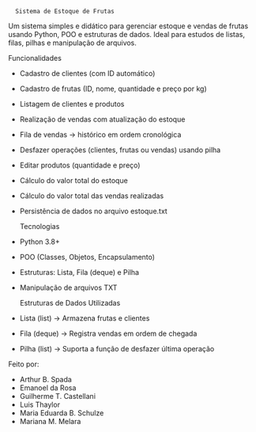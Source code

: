 
      Sistema de Estoque de Frutas
  
  
  Um sistema simples e didático para gerenciar estoque e vendas de frutas usando Python, POO e estruturas de dados.
Ideal para estudos de listas, filas, pilhas e manipulação de arquivos.
    
  Funcionalidades
- Cadastro de clientes (com ID automático)
- Cadastro de frutas (ID, nome, quantidade e preço por kg)
- Listagem de clientes e produtos
- Realização de vendas com atualização do estoque
- Fila de vendas → histórico em ordem cronológica
- Desfazer operações (clientes, frutas ou vendas) usando pilha
- Editar produtos (quantidade e preço)
- Cálculo do valor total do estoque
- Cálculo do valor total das vendas realizadas
- Persistência de dados no arquivo estoque.txt

  Tecnologias
- Python 3.8+
- POO (Classes, Objetos, Encapsulamento)
- Estruturas: Lista, Fila (deque) e Pilha
- Manipulação de arquivos TXT

    Estruturas de Dados Utilizadas
- Lista (list) → Armazena frutas e clientes
- Fila (deque) → Registra vendas em ordem de chegada
- Pilha (list) → Suporta a função de desfazer última operação

Feito por: 
- Arthur B. Spada
- Emanoel da Rosa
- Guilherme T. Castellani
- Luis Thaylor 
- Maria Eduarda B. Schulze
- Mariana M. Melara
